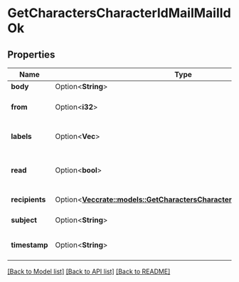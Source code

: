 # GetCharactersCharacterIdMailMailIdOk

## Properties

Name | Type | Description | Notes
------------ | ------------- | ------------- | -------------
**body** | Option<**String**> | Mail's body | [optional]
**from** | Option<**i32**> | From whom the mail was sent | [optional]
**labels** | Option<**Vec<i32>**> | Labels attached to the mail | [optional]
**read** | Option<**bool**> | Whether the mail is flagged as read | [optional]
**recipients** | Option<[**Vec<crate::models::GetCharactersCharacterIdMailMailIdRecipient>**](get_characters_character_id_mail_mail_id_recipient.md)> | Recipients of the mail | [optional]
**subject** | Option<**String**> | Mail subject | [optional]
**timestamp** | Option<**String**> | When the mail was sent | [optional]

[[Back to Model list]](../README.md#documentation-for-models) [[Back to API list]](../README.md#documentation-for-api-endpoints) [[Back to README]](../README.md)


